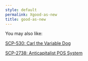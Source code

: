 ```yaml
---
style: default
permalink: Xgood-as-new
title: good-as-new
---
```

You may also like:

[SCP-530: Carl the Variable Dog](http://scp-wiki.net/scp-530)

[SCP-2738: Anticapitalist POS System](http://scp-wiki.net/scp-2738)
